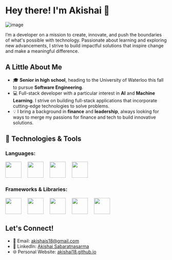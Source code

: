 # Hey there! I'm Akishai 👋
![image](https://github.com/user-attachments/assets/9f1f94ca-9735-48e5-8833-a31256653b2a)

I’m a developer on a mission to create, innovate, and push the boundaries of what's possible with technology. Passionate about learning and exploring new advancements, I strive to build impactful solutions that inspire change and make a meaningful difference.

## A Little About Me
- 🎓 **Senior in high school**, heading to the University of Waterloo this fall to pursue **Software Engineering**.
- 💻 Full-stack developer with a particular interest in **AI** and **Machine Learning**. I strive on building full-stack applications that incorporate cutting-edge technologies to solve problems.
- 💡 I bring a background in **finance** and **leadership**, always looking for ways to merge my passions for finance and tech to build innovative solutions.

## 🚀 Technologies & Tools

### Languages:
<img src="https://github.com/user-attachments/assets/8db53362-f068-45da-8109-d3659c86060f" width="50" style="margin-right: 15px;"/>
<img src="https://github.com/user-attachments/assets/5cd9b772-51f7-4e68-bb80-da5e5145f5cf" width="50" style="margin-right: 15px;"/>
<img src="https://github.com/user-attachments/assets/cc101e72-332d-4ff8-ab50-dc5ca9cf9b59" width="50" style="margin-right: 15px;"/>
<img src="https://github.com/user-attachments/assets/bba10f36-9464-420c-a7cc-40876a6e6565" width="50" style="margin-right: 15px;"/>

### Frameworks & Libraries:
<img src="https://github.com/user-attachments/assets/77a26083-2575-4bd9-a879-60f3e9cab335" width="50" style="margin-right: 15px;"/>
<img src="https://github.com/user-attachments/assets/20ac070f-5ae0-482a-9f3b-8f2fc9361695" width="50" style="margin-right: 15px;"/>
<img src="https://github.com/user-attachments/assets/5941cbb3-982e-422c-b490-9c04dde83507" width = "50" style = "margin-right: 15px;"/>
<img src="https://github.com/user-attachments/assets/55628e92-4cf0-4987-9fef-1684b014e196" width="50" style="margin-right: 15px;"/>
<img src="https://github.com/user-attachments/assets/b8f3ed5f-9025-4295-ae1b-4d0b37ba5737" width="50"/>

## Let's Connect!
- 📧 Email: [akishais18@gmail.com](mailto:akishais18@gmail.com)  
- 🔗 LinkedIn: [Akishai Sabaratnasarma](https://www.linkedin.com/in/akishai-sabaratnasarma-300857182/)  
- 🌐 Personal Website: [akishai18.github.io](https://akishai18.github.io)

<!--


Here are some ideas to get you started:

- 🔭 I’m currently working on ...
- 🌱 I’m currently learning ...
- 👯 I’m looking to collaborate on ...
- 🤔 I’m looking for help with ...
- 💬 Ask me about ...
- 📫 How to reach me: ...
- 😄 Pronouns: ...
- ⚡ Fun fact: ...
-->

